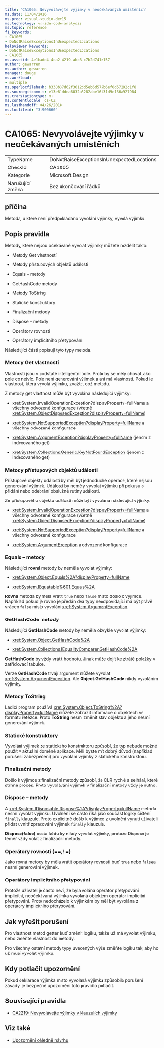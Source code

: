 ```yaml
---
title: 'CA1065: Nevyvolávejte výjimky v neočekávaných umístěních'
ms.date: 11/04/2016
ms.prod: visual-studio-dev15
ms.technology: vs-ide-code-analysis
ms.topic: reference
f1_keywords:
- CA1065
- DoNotRaiseExceptionsInUnexpectedLocations
helpviewer_keywords:
- DoNotRaiseExceptionsInUnexpectedLocations
- CA1065
ms.assetid: 4e1bade4-4ca2-4219-abc3-c7b2d741e157
author: gewarren
ms.author: gewarren
manager: douge
ms.workload:
- multiple
ms.openlocfilehash: b338b37d62f3612dd5eb6d575b6ef0d57202c1f8
ms.sourcegitcommit: e13e61ddea6032a8282abe16131d9e136a927984
ms.translationtype: MT
ms.contentlocale: cs-CZ
ms.lasthandoff: 04/26/2018
ms.locfileid: "31900660"
---
```

# <a name="ca1065-do-not-raise-exceptions-in-unexpected-locations"></a>CA1065: Nevyvolávejte výjimky v neočekávaných umístěních

|||
|-|-|
|TypeName|DoNotRaiseExceptionsInUnexpectedLocations|
|CheckId|CA1065|
|Kategorie|Microsoft.Design|
|Narušující změna|Bez ukončování řádků|

## <a name="cause"></a>příčina

Metoda, u které není předpokládáno vyvolání výjimky, vyvolá výjimku.

## <a name="rule-description"></a>Popis pravidla

Metody, které nejsou očekávané vyvolat výjimky můžete rozdělit takto:

- Metody Get vlastností

- Metody přístupových objektů události

- Equals – metody

- GetHashCode metody

- Metody ToString

- Statické konstruktory

- Finalizační metody

- Dispose – metody

- Operátory rovnosti

- Operátory implicitního přetypování

Následující části popisují tyto typy metoda.

### <a name="property-get-methods"></a>Metody Get vlastností

Vlastnosti jsou v podstatě inteligentní pole. Proto by se měly chovat jako pole co nejvíc. Pole není generování výjimek a ani má vlastnosti. Pokud je vlastnost, která vyvolá výjimku, zvažte, což metodu.

Z metody get vlastnost může být vyvolána následující výjimky:

- <xref:System.InvalidOperationException?displayProperty=fullName> a všechny odvozené konfigurace (včetně <xref:System.ObjectDisposedException?displayProperty=fullName>)

- <xref:System.NotSupportedException?displayProperty=fullName> a všechny odvozené konfigurace

- <xref:System.ArgumentException?displayProperty=fullName> (jenom z indexovaného get)

- <xref:System.Collections.Generic.KeyNotFoundException> (jenom z indexovaného get)

### <a name="event-accessor-methods"></a>Metody přístupových objektů události

Přístupové objekty událostí by měl být jednoduché operace, které nejsou generování výjimek. Události by neměly vyvolat výjimku při pokusu o přidání nebo odebrání obslužné rutiny události.

Ze přístupového objektu události může být vyvolána následující výjimky:

- <xref:System.InvalidOperationException?displayProperty=fullName> a všechny odvozené konfigurace (včetně <xref:System.ObjectDisposedException?displayProperty=fullName>)

- <xref:System.NotSupportedException?displayProperty=fullName> a všechny odvozené konfigurace

- <xref:System.ArgumentException> a odvozené konfigurace

### <a name="equals-methods"></a>Equals – metody

Následující **rovná** metody by neměla vyvolat výjimky:

- <xref:System.Object.Equals%2A?displayProperty=fullName>

- <xref:System.IEquatable%601.Equals%2A>

**Rovná** metoda by měla vrátit `true` nebo `false` místo došlo k výjimce. Například pokud je rovno je předán dva typy neodpovídající má být právě vrácen `false` místo vyvolání <xref:System.ArgumentException>.

### <a name="gethashcode-methods"></a>GetHashCode metody

Následující **GetHashCode** metody by neměla obvykle vyvolat výjimky:

- <xref:System.Object.GetHashCode%2A>

- <xref:System.Collections.IEqualityComparer.GetHashCode%2A>

**GetHashCode** by vždy vrátit hodnotu. Jinak může dojít ke ztrátě položky v zatřiďovací tabulce.

Verze **GetHashCode** trvají argument můžete vyvolat <xref:System.ArgumentException>. Ale **Object.GetHashCode** nikdy vyvoláním výjimky.

### <a name="tostring-methods"></a>Metody ToString

Ladicí program používá <xref:System.Object.ToString%2A?displayProperty=fullName> můžete zobrazit informace o objektech ve formátu řetězce. Proto **ToString** nesmí změnit stav objektu a jeho nesmí generování výjimek.

### <a name="static-constructors"></a>Statické konstruktory

Vyvolání výjimek ze statického konstruktoru způsobí, že typ nebude možné použít v aktuální doméně aplikace. Měli byste mít dobrý důvod (například porušení zabezpečení) pro vyvolání výjimky z statického konstruktoru.

### <a name="finalizers"></a>Finalizační metody

Došlo k výjimce z finalizační metody způsobí, že CLR rychlé a selhání, které strhne proces. Proto vyvolávání výjimek v finalizační metody vždy je nutno.

### <a name="dispose-methods"></a>Dispose – metody

A <xref:System.IDisposable.Dispose%2A?displayProperty=fullName> metoda nesmí vyvolat výjimku. Uvolnění se často říká jako součást logiky čištění `finally` klauzule. Proto explicitně došlo k výjimce z uvolnění vynutí uživateli přidat uvnitř zpracování výjimek `finally` klauzule.

**Dispose(false)** cesta kódu by nikdy vyvolat výjimky, protože Dispose je téměř vždy volat z finalizační metody.

### <a name="equality-operators--"></a>Operátory rovnosti (==,! =)

Jako rovná metody by měla vrátit operátory rovnosti buď `true` nebo `false`a nesmí generování výjimek.

### <a name="implicit-cast-operators"></a>Operátory implicitního přetypování

Protože uživatel je často neví, že byla volána operátor přetypování implicitní, neočekávaná výjimka vyvolaná objektem operátor implicitní přetypování. Proto nedocházelo k výjimkám by měl být vyvolána z operátory implicitního přetypování.

## <a name="how-to-fix-violations"></a>Jak vyřešit porušení

Pro vlastnost metod getter buď změnit logiku, takže už má vyvolat výjimku, nebo změňte vlastnost do metody.

Pro všechny ostatní metody typy uvedených výše změňte logiku tak, aby ho už musí vyvolat výjimku.

## <a name="when-to-suppress-warnings"></a>Kdy potlačit upozornění

Pokud deklarace výjimka místo vyvolaná výjimka způsobila porušení zásady, je bezpečné upozornění toto pravidlo potlačit.

## <a name="related-rules"></a>Související pravidla

- [CA2219: Nevyvolávejte výjimky v klauzulích výjimky](../code-quality/ca2219-do-not-raise-exceptions-in-exception-clauses.md)

## <a name="see-also"></a>Viz také

- [Upozornění ohledně návrhu](../code-quality/design-warnings.md)